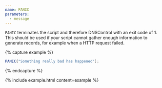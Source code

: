 ```yaml
---
name: PANIC
parameters:
  - message
---
```


`PANIC` terminates the script and therefore DNSControl with an exit code of 1. This should be used if your script cannot gather enough information to generate records, for example when a HTTP request failed.

{% capture example %}
```js
PANIC("Something really bad has happened");
```
{% endcapture %}

{% include example.html content=example %}
